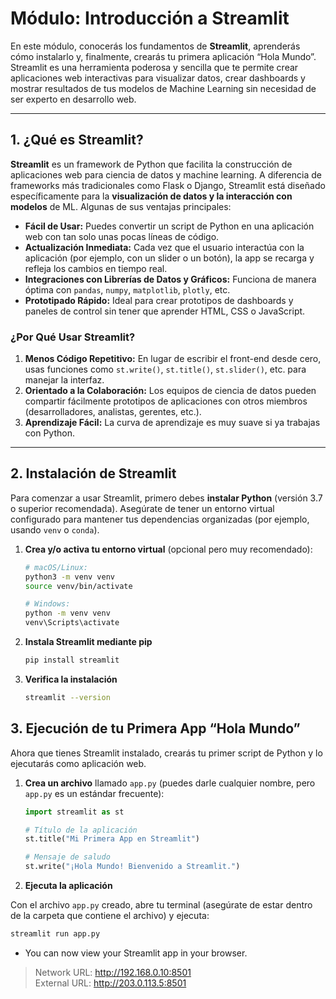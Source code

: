 # Módulo: Introducción a Streamlit

En este módulo, conocerás los fundamentos de **Streamlit**, aprenderás cómo instalarlo y, finalmente, crearás tu primera aplicación “Hola Mundo”. Streamlit es una herramienta poderosa y sencilla que te permite crear aplicaciones web interactivas para visualizar datos, crear dashboards y mostrar resultados de tus modelos de Machine Learning sin necesidad de ser experto en desarrollo web.

---

## 1. ¿Qué es Streamlit?

**Streamlit** es un framework de Python que facilita la construcción de aplicaciones web para ciencia de datos y machine learning. A diferencia de frameworks más tradicionales como Flask o Django, Streamlit está diseñado específicamente para la **visualización de datos y la interacción con modelos** de ML. Algunas de sus ventajas principales:

- **Fácil de Usar:** Puedes convertir un script de Python en una aplicación web con tan solo unas pocas líneas de código.
- **Actualización Inmediata:** Cada vez que el usuario interactúa con la aplicación (por ejemplo, con un slider o un botón), la app se recarga y refleja los cambios en tiempo real.
- **Integraciones con Librerías de Datos y Gráficos:** Funciona de manera óptima con `pandas`, `numpy`, `matplotlib`, `plotly`, etc.
- **Prototipado Rápido:** Ideal para crear prototipos de dashboards y paneles de control sin tener que aprender HTML, CSS o JavaScript.

### ¿Por Qué Usar Streamlit?

1. **Menos Código Repetitivo:** En lugar de escribir el front-end desde cero, usas funciones como `st.write()`, `st.title()`, `st.slider()`, etc. para manejar la interfaz.
2. **Orientado a la Colaboración:** Los equipos de ciencia de datos pueden compartir fácilmente prototipos de aplicaciones con otros miembros (desarrolladores, analistas, gerentes, etc.).
3. **Aprendizaje Fácil:** La curva de aprendizaje es muy suave si ya trabajas con Python.

---

## 2. Instalación de Streamlit

Para comenzar a usar Streamlit, primero debes **instalar Python** (versión 3.7 o superior recomendada). Asegúrate de tener un entorno virtual configurado para mantener tus dependencias organizadas (por ejemplo, usando `venv` o `conda`).

1. **Crea y/o activa tu entorno virtual** (opcional pero muy recomendado):

   ```bash
   # macOS/Linux:
   python3 -m venv venv
   source venv/bin/activate

   # Windows:
   python -m venv venv
   venv\Scripts\activate
   ```

2. **Instala Streamlit mediante pip**

   ```bash
   pip install streamlit
   ```

3. **Verifica la instalación**
   ```bash
   streamlit --version
   ```

## 3. Ejecución de tu Primera App “Hola Mundo”

Ahora que tienes Streamlit instalado, crearás tu primer script de Python y lo ejecutarás como aplicación web.

1. **Crea un archivo** llamado `app.py` (puedes darle cualquier nombre, pero `app.py` es un estándar frecuente):

   ```python
   import streamlit as st

   # Título de la aplicación
   st.title("Mi Primera App en Streamlit")

   # Mensaje de saludo
   st.write("¡Hola Mundo! Bienvenido a Streamlit.")
   ```

2. **Ejecuta la aplicación**

Con el archivo `app.py` creado, abre tu terminal (asegúrate de estar dentro de la carpeta que contiene el archivo) y ejecuta:

```bash
streamlit run app.py
```

- You can now view your Streamlit app in your browser.

> Network URL: http://192.168.0.10:8501 <br>
> External URL: http://203.0.113.5:8501
